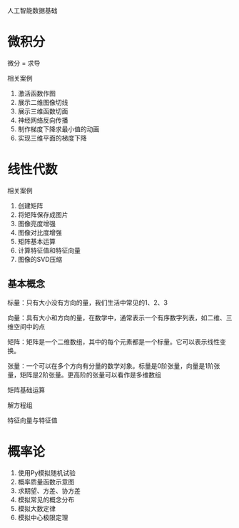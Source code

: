 人工智能数据基础

# 微积分

微分 = 求导

相关案例
1. 激活函数作图 
2. 展示二维图像切线 
3. 展示三维函数切面 
4. 神经网络反向传播
5. 制作梯度下降求最小值的动画
6. 实现三维平面的梯度下降


# 线性代数
相关案例
1. 创建矩阵
2. 将矩阵保存成图片
3. 图像亮度增强
4. 图像对比度增强
5. 矩阵基本运算
6. 计算特征值和特征向量
7. 图像的SVD压缩

## 基本概念
标量：只有大小没有方向的量，我们生活中常见的1、2、3

向量：具有大小和方向的量，在数学中，通常表示一个有序数字列表，如二维、三维空间中的点

矩阵：矩阵是一个二维数组，其中的每个元素都是一个标量。它可以表示线性变换。

张量：一个可以在多个方向有分量的数学对象。标量是0阶张量，向量是1阶张量，矩阵是2阶张量。更高阶的张量可以看作是多维数组




矩阵基础运算

解方程组

特征向量与特征值

# 概率论
1. 使用Py模拟随机试验
2. 概率质量函数示意图
3. 求期望、方差、协方差
4. 模拟常见的概念分布
5. 模拟大数定律
6. 模拟中心极限定理